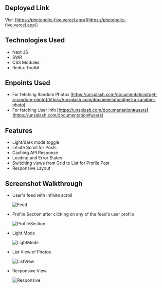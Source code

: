 
## Deployed Link 
Visit [https://photoholic-five.vercel.app/](https://photoholic-five.vercel.app/)

## Technologies Used 
- Next JS
- SWR
- CSS Modules
- Redux Toolkit

## Enpoints Used 
- For fetching Random Photos [https://unsplash.com/documentation#get-a-random-photo](https://unsplash.com/documentation#get-a-random-photo)
- For fetching User Info [https://unsplash.com/documentation#users](https://unsplash.com/documentation#users)

## Features

- Light/dark mode toggle
- Infinte Scroll for Posts
- Caching API Response
- Loading and Error States
- Switching views from Grid to List for Profile Post
- Responsive Layout
## Screenshot Walkthrough

- User's feed with infinite scroll
  
  ![Feed](https://github.com/pgtir/Photoholic/assets/87230033/be3e245d-5683-406b-90f2-f8ce0344fcdd)
  

- Profile Section after clicking on any of the feed's user profile
  
  ![ProfileSection](https://github.com/pgtir/Photoholic/assets/87230033/39c37258-5ff2-431c-9756-fea4a3b332ad)
  

- Light Mode
  
  ![LightMode](https://github.com/pgtir/Photoholic/assets/87230033/39b08aef-28e9-4961-a67a-fd67e279568d)
  

- List View of Photos
  
  ![ListView](https://github.com/pgtir/Photoholic/assets/87230033/c4804bde-9a6f-4ce1-871a-dcc4317c3552)
  
  
- Responsive View

  ![Responsive](https://github.com/pgtir/Photoholic/assets/87230033/3240bf18-7452-458c-8d3a-46a3197228bc)
